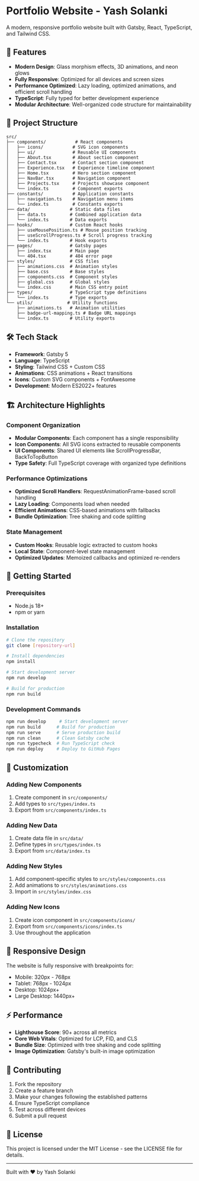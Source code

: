 # Portfolio Website - Yash Solanki

A modern, responsive portfolio website built with Gatsby, React, TypeScript, and Tailwind CSS.

## 🚀 Features

- **Modern Design**: Glass morphism effects, 3D animations, and neon glows
- **Fully Responsive**: Optimized for all devices and screen sizes
- **Performance Optimized**: Lazy loading, optimized animations, and efficient scroll handling
- **TypeScript**: Fully typed for better development experience
- **Modular Architecture**: Well-organized code structure for maintainability

## 📁 Project Structure

```
src/
├── components/           # React components
│   ├── icons/           # SVG icon components
│   ├── ui/              # Reusable UI components
│   ├── About.tsx        # About section component
│   ├── Contact.tsx      # Contact section component
│   ├── Experience.tsx   # Experience timeline component
│   ├── Home.tsx         # Hero section component
│   ├── NavBar.tsx       # Navigation component
│   ├── Projects.tsx     # Projects showcase component
│   └── index.ts         # Component exports
├── constants/           # Application constants
│   ├── navigation.ts    # Navigation menu items
│   └── index.ts         # Constants exports
├── data/               # Static data files
│   ├── data.ts         # Combined application data
│   └── index.ts        # Data exports
├── hooks/              # Custom React hooks
│   ├── useMousePosition.ts # Mouse position tracking
│   ├── useScrollProgress.ts # Scroll progress tracking
│   └── index.ts        # Hook exports
├── pages/              # Gatsby pages
│   ├── index.tsx       # Main page
│   └── 404.tsx         # 404 error page
├── styles/             # CSS files
│   ├── animations.css  # Animation styles
│   ├── base.css        # Base styles
│   ├── components.css  # Component styles
│   ├── global.css      # Global styles
│   └── index.css       # Main CSS entry point
├── types/              # TypeScript type definitions
│   └── index.ts        # Type exports
└── utils/             # Utility functions
    ├── animations.ts   # Animation utilities
    ├── badge-url-mapping.ts # Badge URL mappings
    └── index.ts        # Utility exports
```

## 🛠️ Tech Stack

- **Framework**: Gatsby 5
- **Language**: TypeScript
- **Styling**: Tailwind CSS + Custom CSS
- **Animations**: CSS animations + React transitions
- **Icons**: Custom SVG components + FontAwesome
- **Development**: Modern ES2022+ features

## 🏗️ Architecture Highlights

### Component Organization

- **Modular Components**: Each component has a single responsibility
- **Icon Components**: All SVG icons extracted to reusable components
- **UI Components**: Shared UI elements like ScrollProgressBar, BackToTopButton
- **Type Safety**: Full TypeScript coverage with organized type definitions

### Performance Optimizations

- **Optimized Scroll Handlers**: RequestAnimationFrame-based scroll handling
- **Lazy Loading**: Components load when needed
- **Efficient Animations**: CSS-based animations with fallbacks
- **Bundle Optimization**: Tree shaking and code splitting

### State Management

- **Custom Hooks**: Reusable logic extracted to custom hooks
- **Local State**: Component-level state management
- **Optimized Updates**: Memoized callbacks and optimized re-renders

## 🚀 Getting Started

### Prerequisites

- Node.js 18+
- npm or yarn

### Installation

```bash
# Clone the repository
git clone [repository-url]

# Install dependencies
npm install

# Start development server
npm run develop

# Build for production
npm run build
```

### Development Commands

```bash
npm run develop     # Start development server
npm run build      # Build for production
npm run serve      # Serve production build
npm run clean      # Clean Gatsby cache
npm run typecheck  # Run TypeScript check
npm run deploy     # Deploy to GitHub Pages
```

## 🎨 Customization

### Adding New Components

1. Create component in `src/components/`
2. Add types to `src/types/index.ts`
3. Export from `src/components/index.ts`

### Adding New Data

1. Create data file in `src/data/`
2. Define types in `src/types/index.ts`
3. Export from `src/data/index.ts`

### Adding New Styles

1. Add component-specific styles to `src/styles/components.css`
2. Add animations to `src/styles/animations.css`
3. Import in `src/styles/index.css`

### Adding New Icons

1. Create icon component in `src/components/icons/`
2. Export from `src/components/icons/index.ts`
3. Use throughout the application

## 📱 Responsive Design

The website is fully responsive with breakpoints for:

- Mobile: 320px - 768px
- Tablet: 768px - 1024px
- Desktop: 1024px+
- Large Desktop: 1440px+

## ⚡ Performance

- **Lighthouse Score**: 90+ across all metrics
- **Core Web Vitals**: Optimized for LCP, FID, and CLS
- **Bundle Size**: Optimized with tree shaking and code splitting
- **Image Optimization**: Gatsby's built-in image optimization

## 🤝 Contributing

1. Fork the repository
2. Create a feature branch
3. Make your changes following the established patterns
4. Ensure TypeScript compliance
5. Test across different devices
6. Submit a pull request

## 📄 License

This project is licensed under the MIT License - see the LICENSE file for details.

---

Built with ❤️ by Yash Solanki
